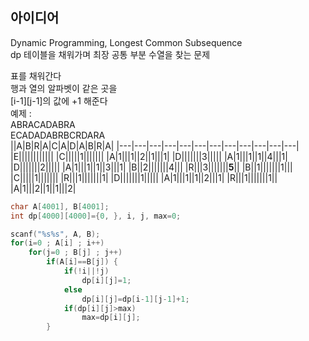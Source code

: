 ## 아이디어
Dynamic Programming, Longest Common Subsequence  
dp 테이블을 채워가며 최장 공통 부분 수열을 찾는 문제  
  
표를 채워간다  
행과 열의 알파벳이 같은 곳을  
[i-1][j-1]의 값에 +1 해준다  
예제 :  
ABRACADABRA  
ECADADABRBCRDARA  
||A|B|R|A|C|A|D|A|B|R|A|
|---|---|---|---|---|---|---|---|---|---|---|---|
|E||||||||||||
|C|||||1|||||||
|A|1|||1||2||1|||1|
|D|||||||3|||||
|A|1|||1||1||4|||1|
|D|||||||2|||||
|A|1|||1||1||3|||1|
|B||2|||||||4|||
|R|||3|||||||**5**||
|B||1|||||||1|||
|C|||||1|||||||
|R|||1|||||||1|
|D|||||||1|||||
|A|1|||1||1||2|||1|
|R|||1|||||||1||
|A|1|||2||1||1|||2|

```c
char A[4001], B[4001];
int dp[4000][4000]={0, }, i, j, max=0;

scanf("%s%s", A, B);
for(i=0 ; A[i] ; i++)
	for(j=0 ; B[j] ; j++)
		if(A[i]==B[j]) {
			if(!i||!j)
				dp[i][j]=1;
			else
				dp[i][j]=dp[i-1][j-1]+1;
			if(dp[i][j]>max)
				max=dp[i][j];
		}
```
